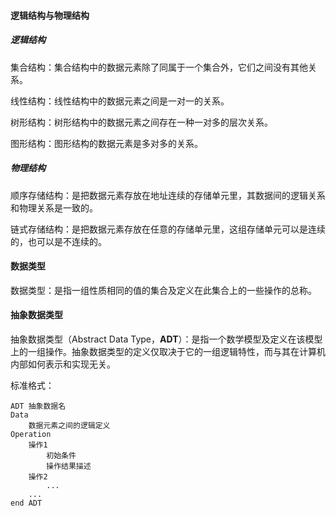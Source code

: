 #### 逻辑结构与物理结构

##### 逻辑结构

集合结构：集合结构中的数据元素除了同属于一个集合外，它们之间没有其他关系。

线性结构：线性结构中的数据元素之间是一对一的关系。

树形结构：树形结构中的数据元素之间存在一种一对多的层次关系。

图形结构：图形结构的数据元素是多对多的关系。

##### 物理结构

顺序存储结构：是把数据元素存放在地址连续的存储单元里，其数据间的逻辑关系和物理关系是一致的。

链式存储结构：是把数据元素存放在任意的存储单元里，这组存储单元可以是连续的，也可以是不连续的。

#### 数据类型

数据类型：是指一组性质相同的值的集合及定义在此集合上的一些操作的总称。

#### 抽象数据类型

抽象数据类型（Abstract Data Type，**ADT**）：是指一个数学模型及定义在该模型上的一组操作。抽象数据类型的定义仅取决于它的一组逻辑特性，而与其在计算机内部如何表示和实现无关。

标准格式：

```
ADT 抽象数据名
Data
	数据元素之间的逻辑定义
Operation
	操作1 
		初始条件
		操作结果描述
	操作2
		...
	...
end ADT
```

